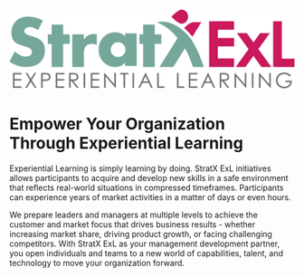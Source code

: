 # ![Stratx ExL FINAL logo](https://github.com/stratx-exl/stratx-exl/blob/master/img/Stratx%20ExL%20FINAL%20logo.png)

# Empower Your Organization Through Experiential Learning

Experiential Learning is simply learning by doing. StratX ExL initiatives allows participants to acquire and develop new skills in a safe environment that reflects real-world situations in compressed timeframes. Participants can experience years of market activities in a matter of days or even hours.

We prepare leaders and managers at multiple levels to achieve the customer and market focus that drives business results - whether increasing market share, driving product growth, or facing challenging competitors. With StratX ExL as your management development partner, you open individuals and teams to a new world of capabilities, talent, and technology to move your organization forward.
